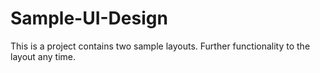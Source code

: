 # Sample-UI-Design
This is a project contains two sample layouts. Further functionality to the layout any time. 
